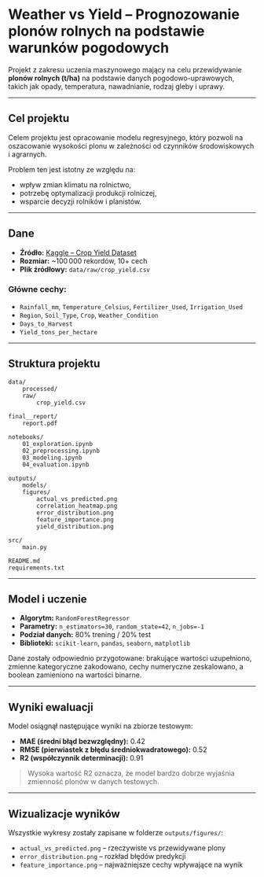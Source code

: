 # Weather vs Yield – Prognozowanie plonów rolnych na podstawie warunków pogodowych

Projekt z zakresu uczenia maszynowego mający na celu przewidywanie **plonów rolnych (t/ha)** na podstawie danych pogodowo-uprawowych, takich jak opady, temperatura, nawadnianie, rodzaj gleby i uprawy.

---

## Cel projektu

Celem projektu jest opracowanie modelu regresyjnego, który pozwoli na oszacowanie wysokości plonu w zależności od czynników środowiskowych i agrarnych.

Problem ten jest istotny ze względu na:
- wpływ zmian klimatu na rolnictwo,
- potrzebę optymalizacji produkcji rolniczej,
- wsparcie decyzji rolników i planistów.

---

## Dane

- **Źródło:** [Kaggle – Crop Yield Dataset](https://www.kaggle.com/datasets/samuelotiattakorah/agriculture-crop-yield/)
- **Rozmiar:** ~100 000 rekordów, 10+ cech
- **Plik źródłowy:** `data/raw/crop_yield.csv`

### Główne cechy:
- `Rainfall_mm`, `Temperature_Celsius`, `Fertilizer_Used`, `Irrigation_Used`
- `Region`, `Soil_Type`, `Crop`, `Weather_Condition`
- `Days_to_Harvest`
- `Yield_tons_per_hectare`

---

## Struktura projektu
    data/
        processed/
        raw/
            crop_yield.csv

    final__report/
        report.pdf

    notebooks/
        01_exploration.ipynb
        02_preprocessing.ipynb
        03_modeling.ipynb
        04_evaluation.ipynb

    outputs/
        models/
        figures/
            actual_vs_predicted.png
            correlation_heatmap.png
            error_distribution.png
            feature_importance.png
            yield_distribution.png

    src/
        main.py

    README.md
    requirements.txt
    
---

## Model i uczenie

- **Algorytm:** `RandomForestRegressor`
- **Parametry:** `n_estimators=30`, `random_state=42`, `n_jobs=-1`
- **Podział danych:** 80% trening / 20% test
- **Biblioteki:** `scikit-learn`, `pandas`, `seaborn`, `matplotlib`

Dane zostały odpowiednio przygotowane: brakujące wartości uzupełniono, zmienne kategoryczne zakodowano, cechy numeryczne zeskalowano, a boolean zamieniono na wartości binarne.

---

## Wyniki ewaluacji

Model osiągnął następujące wyniki na zbiorze testowym:

- **MAE (średni błąd bezwzględny):** 0.42
- **RMSE (pierwiastek z błędu średniokwadratowego):** 0.52
- **R2 (współczynnik determinacji):** 0.91

> Wysoka wartość R2 oznacza, że model bardzo dobrze wyjaśnia zmienność plonów w danych testowych.

---

## Wizualizacje wyników

Wszystkie wykresy zostały zapisane w folderze `outputs/figures/`:

- `actual_vs_predicted.png` – rzeczywiste vs przewidywane plony
- `error_distribution.png` – rozkład błędów predykcji
- `feature_importance.png` – najważniejsze cechy wpływające na wynik
